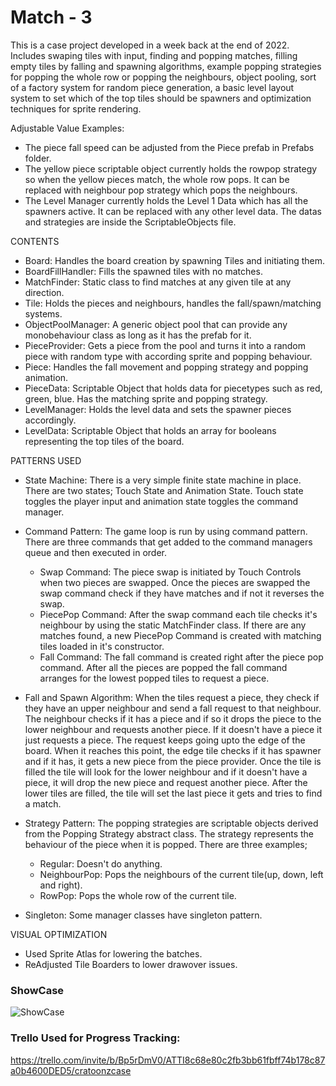 # Match - 3

This is a case project developed in a week back at the end of 2022. Includes swaping tiles with input, finding and popping matches, filling empty tiles by falling and spawning algorithms, example popping strategies for popping the whole row or popping the neighbours, object pooling, sort of a factory system for random piece generation, a basic level layout system to set which of the top tiles should be spawners and optimization techniques for sprite rendering.

Adjustable Value Examples:
- The piece fall speed can be adjusted from the Piece prefab in Prefabs folder.
- The yellow piece scriptable object currently holds the rowpop strategy so when the yellow pieces match, the whole row pops. It can be replaced with neighbour pop strategy which pops the neighbours.
- The Level Manager currently holds the Level 1 Data which has all the spawners active. It can be replaced with any other level data.
The datas and strategies are inside the ScriptableObjects file.

CONTENTS

- Board: Handles the board creation by spawning Tiles and initiating them. 
- BoardFillHandler: Fills the spawned tiles with no matches. 
- MatchFinder: Static class to find matches at any given tile at any direction. 
- Tile: Holds the pieces and neighbours, handles the fall/spawn/matching systems. 
- ObjectPoolManager: A generic object pool that can provide any monobehaviour class as long as it has the prefab for it. 
- PieceProvider: Gets a piece from the pool and turns it into a random piece with random type with according sprite and popping behaviour. 
- Piece: Handles the fall movement and popping strategy and popping animation. 
- PieceData: Scriptable Object that holds data for piecetypes such as red, green, blue. Has the matching sprite and popping strategy. 
- LevelManager: Holds the level data and sets the spawner pieces accordingly. 
- LevelData: Scriptable Object that holds an array for booleans representing the top tiles of the board. 


PATTERNS USED

- State Machine:
There is a very simple finite state machine in place. There are two states; Touch State and Animation State. Touch state toggles the player input and animation state toggles the command manager.

- Command Pattern:
The game loop is run by using command pattern. There are three commands that get added to the command managers queue and then executed in order.
   * Swap Command: The piece swap is initiated by Touch Controls when two pieces are swapped. Once the pieces are swapped the swap command check if they have matches and if not it reverses the swap.
   * PiecePop Command: After the swap command each tile checks it's neighbour by using the static MatchFinder class. If there are any matches found,  a new                   PiecePop Command is created with matching tiles loaded in it's constructor.
   * Fall Command: The fall command is created right after the piece pop command. After all the pieces are popped the fall command arranges for the lowest popped tiles to     request a piece.
   
- Fall and Spawn Algorithm:
When the tiles request a piece, they check if they have an upper neighbour and send a fall request to that neighbour. The neighbour checks if it has a piece and if so it drops the piece to the lower neighbour and requests another piece. If it doesn't have a piece it just requests a piece. The request keeps going upto the edge of the board. When it reaches this point, the edge tile checks if it has spawner and if it has, it gets a new piece from the piece provider. Once the tile is filled the tile will look for the lower neighbour and if it doesn't have a piece, it will drop the new piece and request another piece. After the lower tiles are filled, the tile will set the last piece it gets and tries to find a match.

- Strategy Pattern:
The popping strategies are scriptable objects derived from the Popping Strategy abstract class. The strategy represents the behaviour of the piece when it is popped. There are three examples;
  * Regular: Doesn't do anything.
  * NeighbourPop: Pops the neighbours of the current tile(up, down, left and right).
  * RowPop: Pops the whole row of the current tile.

- Singleton:
Some manager classes have singleton pattern.


VISUAL OPTIMIZATION

- Used Sprite Atlas for lowering the batches.
- ReAdjusted Tile Boarders to lower drawover issues.

### **ShowCase**
![ShowCase](https://github.com/TrasqualInterviewCases/Match3Case/blob/main/ShowCase/ShowCase.gif)


### **Trello Used for Progress Tracking:**
https://trello.com/invite/b/Bp5rDmV0/ATTI8c68e80c2fb3bb61fbff74b178c87a0b4600DED5/cratoonzcase
